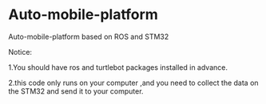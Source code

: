 # Auto-mobile-platform
Auto-mobile-platform based on ROS and STM32

Notice: 

1.You should have ros and turtlebot packages installed in advance. 

2.this code only runs on your computer ,and you need to collect the data on the STM32 and send it to your computer. 
